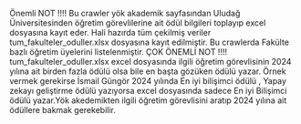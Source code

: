Önemli NOT !!!!
Bu crawler yök akademik sayfasından Uludağ Üniversitesinden öğretim görevlilerine ait ödül bilgileri toplayıp excel dosyasına kayıt eder.
Hali hazırda tüm çekilmiş veriler tum_fakulteler_oduller.xlsx dosyasına kayıt edilmiştir.
Bu crawlerda Fakülte bazlı öğretim üyelerini listelenmiştir.
ÇOK ÖNEMLİ NOT !!!!
tum_fakulteler_oduller.xlsx excel dosyasında ilgili öğretim görevlisinin 2024 yılına ait birden fazla ödülü olsa bile en başta gözüken ödülü yazar. Örnek vermek gerekirse İsmail Güngör 2024 yılında En iyi bilişimci ödülü , Yapay zekayı geliştirme ödülü yazıyorsa excel dosyasında
sadece En iyi Bilişimci ödülü yazar.Yök akedemikten ilgili öğretim görevlisini aratıp 2024 yılına ait ödüllere bakmak gerekebilir.
